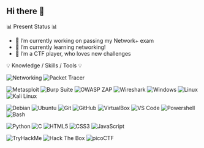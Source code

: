## Hi there 👋


📊 Present Status 📊
- 🔭 I’m currently working on passing my Network+ exam 
- 🌱 I’m currently learning networking!
- 👯 I’m a CTF player, who loves new challenges

💡 Knowledge / Skills / Tools 💡

![Networking](https://img.shields.io/badge/Networking-%23282C34?style=for-the-badge&logo=shield&logoColor=white)
![Packet Tracer](https://img.shields.io/badge/Packet%20Tracer-%23282C34?style=for-the-badge&logo=cisco&logoColor=white)

![Metasploit](https://img.shields.io/badge/METASPLOIT-%23282C34?style=for-the-badge&logo=metasploit&logoColor=white)
![Burp Suite](https://img.shields.io/badge/Burp%20Suite-%23282C34?style=for-the-badge&logo=burp%20suite&logoColor=white)
![OWASP ZAP](https://img.shields.io/badge/OWASP%20ZAP-%23282C34?style=for-the-badge&logo=owasp%20zap&logoColor=white)
![Wireshark](https://img.shields.io/badge/Wireshark-%23282C34?style=for-the-badge&logo=wireshark&logoColor=white)
![Windows](https://img.shields.io/badge/Windows-%23282C34?style=for-the-badge&logo=windows&logoColor=white)
![Linux](https://img.shields.io/badge/Linux-%23282C34?style=for-the-badge&logo=linux&logoColor=white)
![Kali Linux](https://img.shields.io/badge/Kali%20Linux-%23282C34?style=for-the-badge&logo=kalilinux&logoColor=white)

![Debian](https://img.shields.io/badge/Debian-%23282C34?style=for-the-badge&logo=debian&logoColor=white)
![Ubuntu](https://img.shields.io/badge/Ubuntu-%23282C34?style=for-the-badge&logo=ubuntu&logoColor=white)
![Git](https://img.shields.io/badge/Git-%23282C34?style=for-the-badge&logo=git&logoColor=white)
![GitHub](https://img.shields.io/badge/GitHub-%23282C34?style=for-the-badge&logo=github&logoColor=white)
![VirtualBox](https://img.shields.io/badge/VirtualBox-%23282C34?style=for-the-badge&logo=virtualbox&logoColor=white)
![VS Code](https://img.shields.io/badge/VS%20Code-%23282C34?style=for-the-badge&logo=visual%20studio%20code&logoColor=white)
![Powershell](https://img.shields.io/badge/Powershell-%23282C34?style=for-the-badge&logo=powershell&logoColor=white)
![Bash](https://img.shields.io/badge/Bash-%23282C34?style=for-the-badge&logo=gnubash&logoColor=white)

![Python](https://img.shields.io/badge/Python-%23282C34?style=for-the-badge&logo=python&logoColor=white)
![C](https://img.shields.io/badge/C-%23282C34?style=for-the-badge&logo=c&logoColor=white)
![HTML5](https://img.shields.io/badge/HTML5-%23282C34?style=for-the-badge&logo=html5&logoColor=white)
![CSS3](https://img.shields.io/badge/CSS3-%23282C34?style=for-the-badge&logo=css3&logoColor=white)
![JavaScript](https://img.shields.io/badge/JavaScript-%23282C34?style=for-the-badge&logo=javascript&logoColor=white)

![TryHackMe](https://img.shields.io/badge/TryHackMe-%23282C34?style=for-the-badge&logo=tryhackme&logoColor=white)
![Hack The Box](https://img.shields.io/badge/Hack%20The%20Box-%23282C34?style=for-the-badge&logo=hackthebox&logoColor=white)
![picoCTF](https://img.shields.io/badge/picoCTF-%23282C34?style=for-the-badge&logo=picoctf&logoColor=white)


<!--
**mrblue223/mrblue223** is a ✨ _special_ ✨ repository because its `README.md` (this file) appears on your GitHub profile.

Here are some ideas to get you started:

- 🔭 I’m currently working on ...
- 🌱 I’m currently learning ...
- 👯 I’m looking to collaborate on ...
- 🤔 I’m looking for help with ...
- 💬 Ask me about ...
- 📫 How to reach me: ...
- 😄 Pronouns: ...
- ⚡ Fun fact: ...
-->
